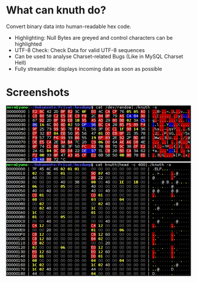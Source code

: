# What can knuth do?

Convert binary data into human-readable hex code.

- Highlighting: Null Bytes are greyed and control characters can be highlighted
- UTF-8 Check: Check Data for valid UTF-8 sequences
- Can be used to analyse Charset-related Bugs (Like in MySQL Charset Hell)
- Fully streamable: displays incoming data as soon as possible

# Screenshots

![Screenshot](/screenshot_random.png?raw=true "Some random bytes")
![Screenshot](/screenshot_elf.png?raw=true "Part of an ELF file")
